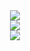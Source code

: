 <div align="center">
  <div>
    <img src="https://github.com/user-attachments/assets/996de3e4-064d-486a-a9ef-aef68b657be1">
  </div>
  <div>
    <img src="https://github.com/user-attachments/assets/f8cff215-f5bc-44df-8568-2f800e9313b5">
  </div>
  <div>
    <img src="https://github.com/user-attachments/assets/a1739bf9-cadf-4bf4-acff-d38f022cad50">
  </div>
</div>
